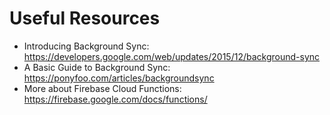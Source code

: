 # Useful Resources

- Introducing Background Sync: https://developers.google.com/web/updates/2015/12/background-sync
- A Basic Guide to Background Sync: https://ponyfoo.com/articles/backgroundsync
- More about Firebase Cloud Functions: https://firebase.google.com/docs/functions/